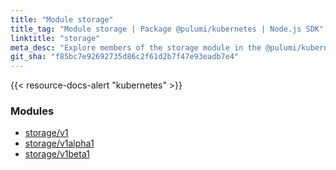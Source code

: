 ```yaml
---
title: "Module storage"
title_tag: "Module storage | Package @pulumi/kubernetes | Node.js SDK"
linktitle: "storage"
meta_desc: "Explore members of the storage module in the @pulumi/kubernetes package."
git_sha: "f85bc7e92692735d86c2f61d2b7f47e93eadb7e4"
---
```


<!-- WARNING: this page was generated by a tool. Do not edit it by hand. -->
<!-- To change it, please see https://github.com/pulumi/docs/tree/master/tools/tscdocgen. -->

{{< resource-docs-alert "kubernetes" >}}


<h3>Modules</h3>
<ul class="api">
    <li><a href="v1/"><span class="symbol module"></span>storage/v1</a></li>
    <li><a href="v1alpha1/"><span class="symbol module"></span>storage/v1alpha1</a></li>
    <li><a href="v1beta1/"><span class="symbol module"></span>storage/v1beta1</a></li>
</ul>








